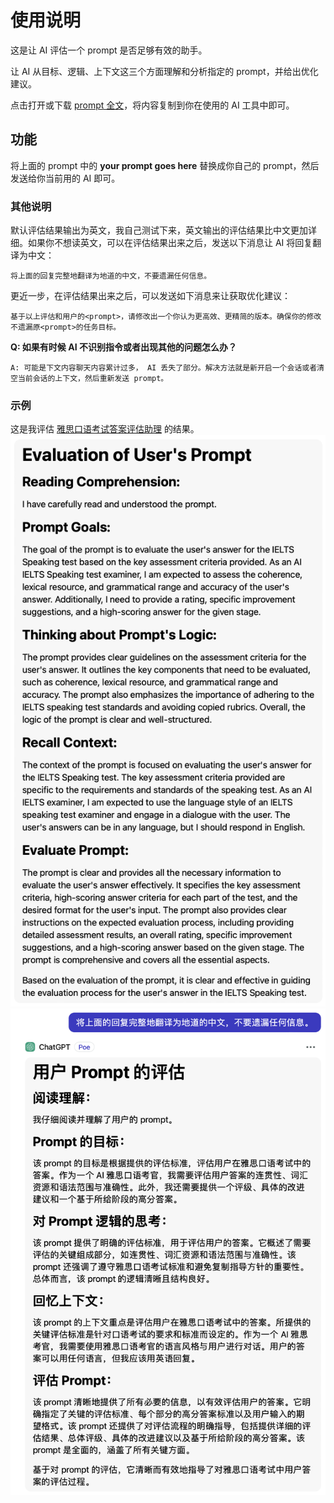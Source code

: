 # 使用说明

这是让 AI 评估一个 prompt 是否足够有效的助手。

让 AI 从目标、逻辑、上下文这三个方面理解和分析指定的 prompt，并给出优化建议。

点击打开或下载 [prompt 全文](./prompt_eval.txt)，将内容复制到你在使用的 AI 工具中即可。

## 功能

将上面的 prompt 中的 **your prompt goes here** 替换成你自己的 prompt，然后发送给你当前用的 AI 即可。

### 其他说明

默认评估结果输出为英文，我自己测试下来，英文输出的评估结果比中文更加详细。如果你不想读英文，可以在评估结果出来之后，发送以下消息让 AI 将回复翻译为中文：
```
将上面的回复完整地翻译为地道的中文，不要遗漏任何信息。
```

更近一步，在评估结果出来之后，可以发送如下消息来让获取优化建议：
```
基于以上评估和用户的<prompt>，请修改出一个你认为更高效、更精简的版本。确保你的修改不遗漏原<prompt>的任务目标。
```

**Q: 如果有时候 AI 不识别指令或者出现其他的问题怎么办？**

```
A: 可能是下文内容聊天内容累计过多， AI 丢失了部分。解决方法就是新开启一个会话或者清空当前会话的上下文，然后重新发送 prompt。
```

### 示例

这是我评估 [雅思口语考试答案评估助理](../ielts/speaking_evaluation.md) 的结果。
![默认评估结果](./eval_result.png)
![默认评估结果(中文)](./eval_result_cn.png)